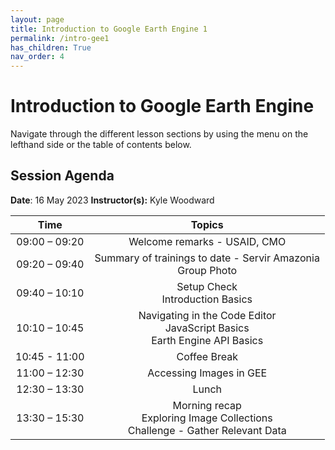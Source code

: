 ```yaml
---
layout: page
title: Introduction to Google Earth Engine 1
permalink: /intro-gee1
has_children: True
nav_order: 4
---
```


# Introduction to Google Earth Engine
Navigate through the different lesson sections by using the menu on the lefthand side or the table of contents below.

## Session Agenda

**Date**: 16 May 2023
**Instructor(s):** Kyle Woodward

|      Time     |                                                                                                       Topics                                                                                                      |
|:-------------:|:-----------------------------------------------------------------------------------------------------------------------------------------------------------------------------------------------------------------:|
| 09:00 – 09:20 |                                  Welcome remarks - USAID, CMO           |
| 09:20 – 09:40 |                                  Summary of trainings to date - Servir Amazonia<br>Group Photo           |
| 09:40 – 10:10  |Setup Check<br>Introduction Basics                                                                                |
| 10:10 – 10:45  |Navigating in the Code Editor<br>JavaScript Basics<br>Earth Engine API Basics                                                                                |
| 10:45 - 11:00   |                                Coffee Break                                 |
| 11:00 – 12:30 |                           Accessing Images in GEE
| 12:30 – 13:30 |                                 Lunch                                   |
| 13:30 – 15:30  |            Morning recap<br>Exploring Image Collections<br>Challenge - Gather Relevant Data    |
